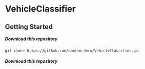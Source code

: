# VehicleClassifier
## Getting Started
##### Download this repository
 `git clone https://github.com/camilondero/VehicleClassifier.git `
##### Download this repository
